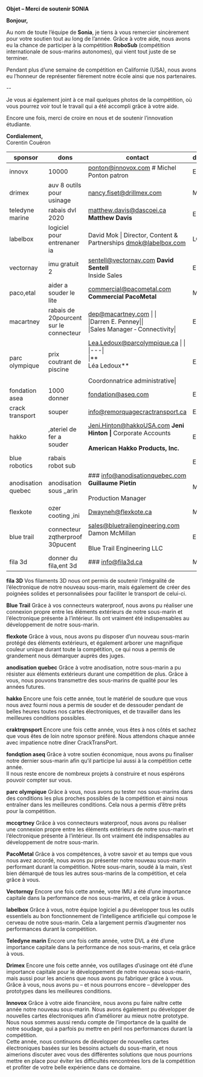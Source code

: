 **Objet – Merci de soutenir SONIA**

**Bonjour,**

Au nom de toute l’équipe de **Sonia**, je tiens à vous remercier sincèrement pour votre soutien tout au long de l’année. Grâce à votre aide, nous avons eu la chance de participer à la compétition **RoboSub** (compétition internationale de sous-marins autonomes), qui vient tout juste de se terminer.

Pendant plus d’une semaine de compétition en Californie (USA), nous avons eu l’honneur de représenter fièrement notre école ainsi que nos partenaires.

--


Je vous ai également joint à ce mail quelques photos de la compétition, où vous pourrez voir tout le travail qui a été accompli grâce à votre aide.

Encore une fois, merci de croire en nous et de soutenir l’innovation étudiante.

**Cordialement,**  
Corentin Couëron

| sponsor            | dons                                   | contact                                                                                                                      | deprte,ent | langue |
| ------------------ | -------------------------------------- | ---------------------------------------------------------------------------------------------------------------------------- | ---------- | ------ |
| innovx             | 10000                                  | ponton@innovox.com # Michel Ponton patron                                                                                    | ELE        | fr     |
| drimex             | auv 8 outils pour usinage              | nancy.fiset@drillmex.com                                                                                                     | MEC        | fr     |
| teledyne marine    | rabais dvl 2020                        | matthew.davis@dascoei.ca **Matthew Davis**                                                                                   | ELE        | en     |
| labelbox           | logiciel pour entrenaner ia            | David Mok \| Director, Content & Partnerships [dmok@labelbox.com](mailto:dmok@labelbox.com)                                  | LOG        | en     |
| vectornay          | imu gratuit 2                          | sentell@vectornav.com **David Sentell**  <br>Inside Sales                                                                    | ELE        | en     |
| paco,etal          | aider a souder le lite                 | [commercial@pacometal.com](mailto:commercial@pacometal.com) **Commercial PacoMetal**                                         | MEC        | fr     |
| macartney          | rabais de 20pourcent sur le connecteur | dep@macartney.com \|   \|<br>\|Darren E. Penney​​​​\|\|<br>\|Sales Manager ‑ Connectivity\|                                  | ELE        | en     |
| parc olympique     | prix coutrant de piscine               | Lea.Ledoux@parcolympique.ca \|   \|<br>\|---\|<br>\|**  <br>Léa Ledoux**<br><br>Coordonnatrice administrative\|              | EXEC       | fr     |
| fondation asea     | 1000 donner                            | fondation@aseq.com                                                                                                           | EXEC       | fr     |
| crack transport    | souper                                 | [info@remorquagecractransport.ca](mailto:info@remorquagecractransport.ca)                                                    | EXEC       | fr     |
| hakko              | ,ateriel de fer a souder               | Jeni.Hinton@hakkoUSA.com **Jeni Hinton** **\|** Corporate Accounts<br><br>**American Hakko Products, Inc.**                  | ELE        | en     |
| blue robotics      | rabais robot sub                       |                                                                                                                              | ELE        | en     |
| anodisation quebec | anodisation sous ,,arin                | ### info@anodisationquebec.com <br>**Guillaume Pietin**<br><br>Production Manager                                            | MEC        | fr     |
| flexkote           | ozer cooting ,ini                      | Dwayneh@flexkote.ca                                                                                                          | MEC        | en     |
| blue trail         | connecteur zqtherproof 30pucent        | [sales@bluetrailengineering.com](mailto:sales@bluetrailengineering.com) <br>Damon McMillan<br><br>Blue Trail Engineering LLC | ELE        | en     |
| fila 3d            | donner du fila,ent 3d                  | ### info@fila3d.ca                                                                                                           | MEC        | fr     |

**fila 3D**
Vos filaments 3D nous ont permis de soutenir l’intégralité de l’électronique de notre nouveau sous-marin, mais également de créer des poignées solides et personnalisées pour faciliter le transport de celui-ci.

**Blue Trail**
Grâce à vos connecteurs waterproof, nous avons pu réaliser une connexion propre entre les éléments extérieurs de notre sous-marin et l’électronique présente à l’intérieur. Ils ont vraiment été indispensables au développement de notre sous-marin.

**flexkote**
Grâce à vous, nous avons pu disposer d’un nouveau sous-marin protégé des éléments extérieurs, et également arborer une magnifique couleur unique durant toute la compétition, ce qui nous a permis de grandement nous démarquer auprès des juges.

**anodisation quebec**
Grâce à votre anodisation, notre sous-marin a pu résister aux éléments extérieurs durant une compétition de plus. Grâce à vous, nous pouvons transmettre des sous-marins de qualité pour les années futures.

**hakko**
Encore une fois cette année, tout le matériel de soudure que vous nous avez fourni nous a permis de souder et de dessouder pendant de belles heures toutes nos cartes électroniques, et de travailler dans les meilleures conditions possibles.

**craktrqnsport**
Encore une fois cette année, vous êtes à nos côtés et sachez que vous êtes de loin notre sponsor préféré. Nous attendons chaque année avec impatience notre dîner CrackTransPort.

**fondqtion aseq**
Grâce à votre soutien économique, nous avons pu finaliser notre dernier sous-marin afin qu’il participe lui aussi à la compétition cette année.  
Il nous reste encore de nombreux projets à construire et nous espérons pouvoir compter sur vous.

**parc olympique**
Grâce à vous, nous avons pu tester nos sous-marins dans des conditions les plus proches possibles de la compétition et ainsi nous entraîner dans les meilleures conditions. Cela nous a permis d’être prêts pour la compétition.

**mccqrtney**
Grâce à vos connecteurs waterproof, nous avons pu réaliser une connexion propre entre les éléments extérieurs de notre sous-marin et l’électronique présente à l’intérieur. Ils ont vraiment été indispensables au développement de notre sous-marin.

**PacoMetal**
Grâce à vos compétences, à votre savoir et au temps que vous nous avez accordé, nous avons pu présenter notre nouveau sous-marin performant durant la compétition. Notre sous-marin, soudé à la main, s’est bien démarqué de tous les autres sous-marins de la compétition, et cela grâce à vous.

**Vectornqy**
Encore une fois cette année, votre IMU a été d’une importance capitale dans la performance de nos sous-marins, et cela grâce à vous.

**labelbox**
Grâce à vous, notre équipe logiciel a pu développer tous les outils essentiels au bon fonctionnement de l’intelligence artificielle qui compose le cerveau de notre sous-marin. Cela a largement permis d’augmenter nos performances durant la compétition.

**Teledyne marin**
Encore une fois cette année, votre DVL a été d’une importance capitale dans la performance de nos sous-marins, et cela grâce à vous.

**Drimex**
Encore une fois cette année, vos outillages d’usinage ont été d’une importance capitale pour le développement de notre nouveau sous-marin, mais aussi pour les anciens que nous avons pu fabriquer grâce à vous. Grâce à vous, nous avons pu – et nous pourrons encore – développer des prototypes dans les meilleures conditions.

**Innovox**
Grâce à votre aide financière, nous avons pu faire naître cette année notre nouveau sous-marin. Nous avons également pu développer de nouvelles cartes électroniques afin d’améliorer au mieux notre prototype.  
Nous nous sommes aussi rendu compte de l’importance de la qualité de notre soudage, qui a parfois pu mettre en péril nos performances durant la compétition.  
Cette année, nous continuons de développer de nouvelles cartes électroniques basées sur les besoins actuels du sous-marin, et nous aimerions discuter avec vous des différentes solutions que nous pourrions mettre en place pour éviter les difficultés rencontrées lors de la compétition et profiter de votre belle expérience dans ce domaine.